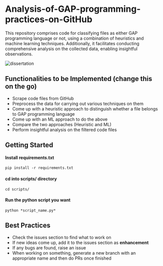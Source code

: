 # Analysis-of-GAP-programming-practices-on-GitHub
This repository comprises code for classifying files as either GAP programming language or not, using a combination of heuristics and machine learning techniques. Additionally, it facilitates conducting comprehensive analysis on the collected data, enabling insightful observations.

![dissertation](https://github.com/kiranbaby14/Analysis-of-GAP-programming-practices-on-GitHub/assets/50899339/ed49e834-c712-4800-ad36-5cc859c709c2)


## Functionalities to be Implemented (change this on the go)
- Scrape code files from GitHub 
- Preprocess the data for carrying out various techniques on them
- Come up with a heuristic approach to distinguish whether a file belongs to GAP programming language
- Come up with an ML approach to do the above
- Compare the two approaches (Heuristic and ML)
- Perform insightful analysis on the filtered code files

## Getting Started
#### Install requirements.txt
```
pip install -r requirements.txt
```
#### cd into scripts/ directory
```
cd scripts/
```
#### Run the python script you want 
```
python *script_name.py*
```

## Best Practices 
- Check the issues section to find what to work on
- If new ideas come up, add it to the issues section as **enhancement**
- If any bugs are found, raise an issue
- When working on something, generate a new branch with an appropriate name and then do PRs once finished
